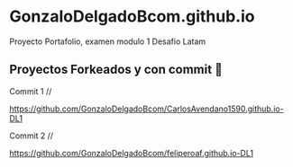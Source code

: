 # GonzaloDelgadoBcom.github.io

Proyecto Portafolio, examen modulo 1 Desafio Latam 
## Proyectos Forkeados y con commit 🚀

Commit 1 // 

https://github.com/GonzaloDelgadoBcom/CarlosAvendano1590.github.io-DL1

Commit 2 // 

https://github.com/GonzaloDelgadoBcom/feliperoaf.github.io-DL1

